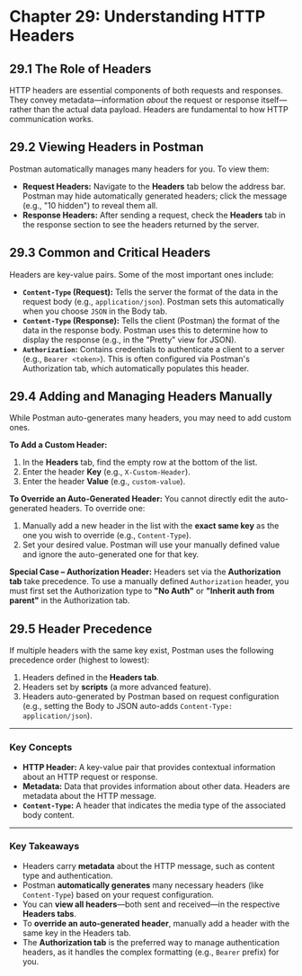 # **Chapter 29: Understanding HTTP Headers**

## **29.1 The Role of Headers**

HTTP headers are essential components of both requests and responses. They convey metadata—information *about* the request or response itself—rather than the actual data payload. Headers are fundamental to how HTTP communication works.

## **29.2 Viewing Headers in Postman**

Postman automatically manages many headers for you. To view them:

*   **Request Headers:** Navigate to the **Headers** tab below the address bar. Postman may hide automatically generated headers; click the message (e.g., "10 hidden") to reveal them all.
*   **Response Headers:** After sending a request, check the **Headers** tab in the response section to see the headers returned by the server.

## **29.3 Common and Critical Headers**

Headers are key-value pairs. Some of the most important ones include:

*   **`Content-Type` (Request):** Tells the server the format of the data in the request body (e.g., `application/json`). Postman sets this automatically when you choose `JSON` in the Body tab.
*   **`Content-Type` (Response):** Tells the client (Postman) the format of the data in the response body. Postman uses this to determine how to display the response (e.g., in the "Pretty" view for JSON).
*   **`Authorization`:** Contains credentials to authenticate a client to a server (e.g., `Bearer <token>`). This is often configured via Postman's Authorization tab, which automatically populates this header.

## **29.4 Adding and Managing Headers Manually**

While Postman auto-generates many headers, you may need to add custom ones.

**To Add a Custom Header:**
1.  In the **Headers** tab, find the empty row at the bottom of the list.
2.  Enter the header **Key** (e.g., `X-Custom-Header`).
3.  Enter the header **Value** (e.g., `custom-value`).

**To Override an Auto-Generated Header:**
You cannot directly edit the auto-generated headers. To override one:
1.  Manually add a new header in the list with the **exact same key** as the one you wish to override (e.g., `Content-Type`).
2.  Set your desired value. Postman will use your manually defined value and ignore the auto-generated one for that key.

**Special Case – Authorization Header:** Headers set via the **Authorization tab** take precedence. To use a manually defined `Authorization` header, you must first set the Authorization type to **"No Auth"** or **"Inherit auth from parent"** in the Authorization tab.

## **29.5 Header Precedence**

If multiple headers with the same key exist, Postman uses the following precedence order (highest to lowest):
1.  Headers defined in the **Headers tab**.
2.  Headers set by **scripts** (a more advanced feature).
3.  Headers auto-generated by Postman based on request configuration (e.g., setting the Body to JSON auto-adds `Content-Type: application/json`).

***
### **Key Concepts**

*   **HTTP Header:** A key-value pair that provides contextual information about an HTTP request or response.
*   **Metadata:** Data that provides information about other data. Headers are metadata about the HTTP message.
*   **`Content-Type`:** A header that indicates the media type of the associated body content.

***
### **Key Takeaways**

*   Headers carry **metadata** about the HTTP message, such as content type and authentication.
*   Postman **automatically generates** many necessary headers (like `Content-Type`) based on your request configuration.
*   You can **view all headers**—both sent and received—in the respective **Headers tabs**.
*   To **override an auto-generated header**, manually add a header with the same key in the Headers tab.
*   The **Authorization tab** is the preferred way to manage authentication headers, as it handles the complex formatting (e.g., `Bearer` prefix) for you.
